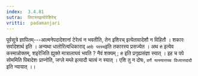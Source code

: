 ```yaml
---
index:  3.4.81
sutra:  लिटस्तझयोरेशिरेच्
vritti:  padamanjari
---
```


पूर्वसूत्रे ज्ञापितम्---आत्मनेपदादेशानां टेरेत्वं न भवतीति, तेन इशिरच् इत्येतावादेशौ न विहितौ । शकारः सर्वादेशार्थ इति । अन्यथा धातोरित्यधिकाराद् `आदेः परस्य`इति तकारस्य प्रसज्येत । अथ `शे` इत्येव कस्मान्नोक्तम्, शइरेजिति ह्युक्ते मात्रालाघवं भवति ? नैवं शक्यम् ; `शे` इति प्रगृह्यसंज्ञा स्यात् । इह च पपे सोममिति पिबादेशः प्राप्नोति, जग्ले मम्ले इत्यादौ चात्वं न स्यात् । एशि तु न दोषः, `वर्णे यत्स्यात्तच्च विध्यात्तदादौ` इति न्यायात् ।।
